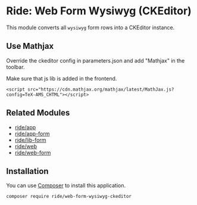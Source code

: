 # Ride: Web Form Wysiwyg (CKEditor)

This module converts all ```wysiwyg``` form rows into a CKEditor instance.

## Use Mathjax

Override the ckeditor config in parameters.json and add "Mathjax" in the toolbar.

Make sure that js lib is added in the frontend.
```
<script src="https://cdn.mathjax.org/mathjax/latest/MathJax.js?config=TeX-AMS_CHTML"></script>
```

## Related Modules 

- [ride/app](https://github.com/all-ride/ride-app)
- [ride/app-form](https://github.com/all-ride/ride-app-form)
- [ride/lib-form](https://github.com/all-ride/ride-lib-form)
- [ride/web](https://github.com/all-ride/ride-web)
- [ride/web-form](https://github.com/all-ride/ride-web-form)

## Installation

You can use [Composer](http://getcomposer.org) to install this application.

```
composer require ride/web-form-wysiwyg-ckeditor
```
